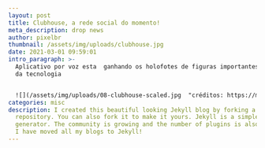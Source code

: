 ```yaml
---
layout: post
title: Clubhouse, a rede social do momento!
meta_description: drop news
author: pixelbr
thumbnail: /assets/img/uploads/clubhouse.jpg
date: 2021-03-01 09:59:01
intro_paragraph: >-
  Aplicativo por voz esta  ganhando os holofotes de figuras importantes do mundo
  da tecnologia 


  ![](/assets/img/uploads/08-clubhouse-scaled.jpg  "créditos: https://macmagazine.com.br/")
categories: misc
description: I created this beautiful looking Jekyll blog by forking a
  repository. You can also fork it to make it yours. Jekyll is a simple blog
  generator. The community is growing and the number of plugins is also growing.
  I have moved all my blogs to Jekyll!
---
```

